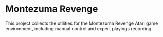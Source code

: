# Montezuma Revenge

This project collects the utilities for the Montezuma Revenge Atari game 
environment, including manual control and expert playings recording.



